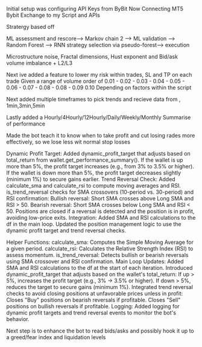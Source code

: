 Initial setup was configuring API Keys from ByBit Now Connecting MT5 Bybit Exchange to my Script and APIs

Stratergy based off

ML assessment and rescore—> Markov chain 2 —> ML validation —> Random Forest —> RNN strategy selection via pseudo-forest—> execution

Microstructure noise, Fractal dimensions, Hust exponent and Bid/ask volume imbalance + L2/L3

Next ive added a feature to lower my risk within trades, SL and TP on each trade Given a range of volume order of 0.01 - 0.02 - 0.03 - 0.04 - 0.05 - 0.06 - 0.07 - 0.08 - 0.08 - 0.09 0.10 Depending on factors within the script

Next added multiple timeframes to pick trends and recieve data from , 1min,3min,5min

Lastly added a Hourly/4Hourly/12Hourly/Daily/Weekly/Monthly Summarise of performance

Made the bot teach it to know when to take profit and cut losing rades more effectively, so we lose less wit normal stop losses

Dynamic Profit Target:
Added dynamic_profit_target that adjusts based on total_return from wallet.get_performance_summary().
If the wallet is up more than 5%, the profit target increases (e.g., from 3% to 3.5% or higher).
If the wallet is down more than 5%, the profit target decreases slightly (minimum 1%) to secure gains earlier.
Trend Reversal Check:
Added calculate_sma and calculate_rsi to compute moving averages and RSI.
is_trend_reversal checks for SMA crossovers (10-period vs. 30-period) and RSI confirmation:
Bullish reversal: Short SMA crosses above Long SMA and RSI > 50.
Bearish reversal: Short SMA crosses below Long SMA and RSI < 50.
Positions are closed if a reversal is detected and the position is in profit, avoiding low-price exits.
Integration:
Added SMA and RSI calculations to the df in the main loop.
Updated the position management logic to use the dynamic profit target and trend reversal checks.

Helper Functions:
calculate_sma: Computes the Simple Moving Average for a given period.
calculate_rsi: Calculates the Relative Strength Index (RSI) to assess momentum.
is_trend_reversal: Detects bullish or bearish reversals using SMA crossover and RSI confirmation.
Main Loop Updates:
Added SMA and RSI calculations to the df at the start of each iteration.
Introduced dynamic_profit_target that adjusts based on the wallet's total_return:
If up > 5%, increases the profit target (e.g., 3% → 3.5% or higher).
If down > 5%, reduces the target to secure gains (minimum 1%).
Integrated trend reversal checks to avoid closing positions at unfavorable prices unless in profit:
Closes "Buy" positions on bearish reversals if profitable.
Closes "Sell" positions on bullish reversals if profitable.
Logging:
Added logging for dynamic profit targets and trend reversal events to monitor the bot's behavior.





Next step is to enhance the bot to read bids/asks and possibly hook it up to a greed/fear index and liquidation levels

